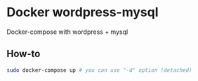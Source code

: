 # Docker wordpress-mysql

Docker-compose with wordpress + mysql

## How-to

```bash
sudo docker-compose up # you can use "-d" option (detached)
```